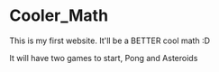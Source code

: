 # Cooler_Math
This is my first website. It'll be a BETTER cool math :D

It will have two games to start, Pong and Asteroids
